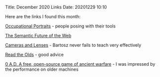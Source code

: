 Title: December 2020 Links
Date: 20201229 10:10

Here are the links I found this month:

[Occupational Portraits](https://rarehistoricalphotos.com/tintype-occupational-portraits-19th-century/) - people posing with their tools

[The Semantic Future of the Web](https://stackoverflow.blog/2020/12/10/the-semantic-future-of-the-web/?cb=1)

[Cameras and Lenses](https://ciechanow.ski/cameras-and-lenses/) - Bartosz never fails to teach very effectively

[Read the Olds](https://www.robrhinehart.com/read-the-olds/) - good advice

[0 A.D. A free, open-source game of ancient warfare](https://play0ad.com) - I was impressed by the performance on older machines